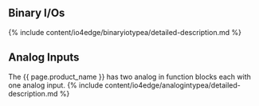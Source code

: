 ## Binary I/Os
{% include content/io4edge/binaryiotypea/detailed-description.md %}

## Analog Inputs
The {{ page.product_name }} has two analog in function blocks each with one analog input.
{% include content/io4edge/analogintypea/detailed-description.md %}
